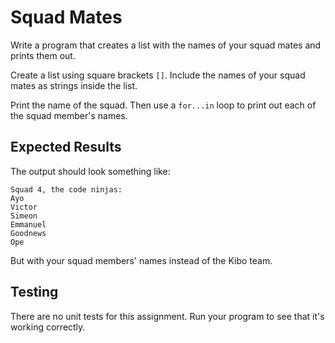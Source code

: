 # Squad Mates

Write a program that creates a list with the names of your squad mates and prints them out.

Create a list using square brackets `[]`. Include the names of your squad mates as strings inside the list.

Print the name of the squad. Then use a `for...in` loop to print out each of the squad member's names.

## Expected Results

The output should look something like:

```
Squad 4, the code ninjas:
Ayo
Victor
Simeon
Emmanuel
Goodnews
Ope
```

But with your squad members' names instead of the Kibo team.

## Testing

There are no unit tests for this assignment. Run your program to see that it's working correctly.
